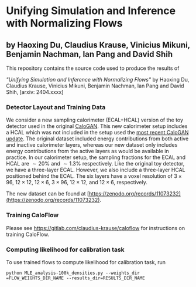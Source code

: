 # Unifying Simulation and Inference with Normalizing Flows
## by Haoxing Du, Claudius Krause, Vinicius Mikuni, Benjamin Nachman, Ian Pang and David Shih 
This repository contains the source code used to produce the results of

_"Unifying Simulation and Inference with Normalizing Flows"_ by Haoxing Du, Claudius Krause, Vinicius Mikuni, Benjamin Nachman, Ian Pang and David Shih, [arxiv: 2404.xxxx]

### Detector Layout and Training Data
We consider a new sampling calorimeter (ECAL+HCAL) version of the toy detector used in the original [CaloGAN](https://arxiv.org/abs/1712.10321). This new calorimeter setup includes a HCAL which was not included in the setup used the [most recent CaloGAN update](https://zenodo.org/records/10393540). The original dataset included energy contributions from both active and inactive calorimeter layers, whereas our new dataset only includes energy contributions from the active layers as would be available in practice. In our calorimeter setup, the sampling fractions for the ECAL and HCAL are $\sim20$% and $\sim 1.3$% respectively. Like the original toy detector, we have a three-layer ECAL. However, we also include a three-layer HCAL positioned behind the ECAL. The six layers have a voxel resolution of $`3\times 96`$, $`12\times 12`$, $`12\times 6`$, $`3\times 96`$, $`12\times 12`$, and $`12\times 6`$, respectively. 

The new dataset can be found at [https://zenodo.org/records/11073232](https://zenodo.org/records/11073232).

### Training CaloFlow
Please see https://gitlab.com/claudius-krause/caloflow for instructions on training CaloFlow.

### Computing likelihood for calibration task
To use trained flows to compute likelihood for calibration task, run

`python MLE_analysis-100k_densities.py --weights_dir =FLOW_WEIGHTS_DIR_NAME --results_dir=RESULTS_DIR_NAME`

